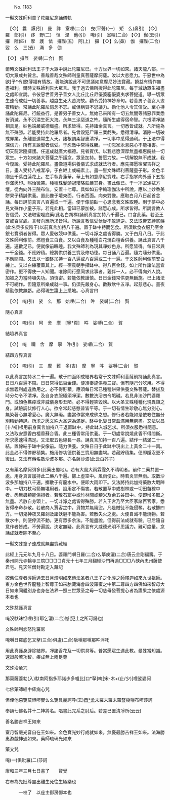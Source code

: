 ﻿　　No. 1183

一髻文殊師利童子陀羅尼念誦儀軌


　【◇】
曩　謨(引)　曼　祚　室哩(二合)　曳(平聲)(一)　矩　么(鼻引)
【◇】
羅　部(引)　跢　野(二)　怛　涅　他(引)　唵(引)　室哩(二合)
【◇】
伽(去引)　攞　陛(四)　摩　護　佉　攞陛(五)　阿(上)　攞
【◇】么(鼻)　伽　攞陛(二合)　娑　么　三(去)　滿　多　伽

【◇】
攞陛　娑嚩(二合)　賀

爾時文殊師利法王子于大眾中說此陀羅尼已。十方世界一切如來。諸天龍八部。一切大眾咸共贊言。善哉善哉文殊師利童真菩薩摩訶薩。汝以大悲愿力。于惡世中為欲[予*令]愍薄福有情故。善能演說此不可思議如意摩尼妙法寶藏。饒益有情作無盡福利。爾時文殊師利告大眾言。我于過去佛所授得此陀羅尼。每于減劫眾生福盡之處即宣說。令彼惡世善男子善女人比丘比丘尼優婆塞優婆夷求菩提道。導一切眾生速令成就一切善事。越度生死大苦海故。勸令受持神妙章句。若善男子善女人晝夜精勤。常誦此陀羅尼憶念不忘。或但稱贊不思議力。勸化他人令其信受。至心持誦此陀羅尼。行饒益行。是善男子善女人。無始已來所有一切五無間等諸惡罪業悉皆消滅。永不沉淪生死大海。永無三涂惡道之怖。隨所生處得宿命智。六根清凈諸相具足。妙色端嚴威德熾盛。所求皆得。先持諸余真言。一切悉皆成就。凡所施為無不殊勝。若能受持此陀羅尼者。先曾毀犯尸羅三業虧失。悉得清凈。消除一切破戒罪業。永離惡道常生人天。諸根調柔智惠清凈。一切事中悉得通利。于正法中得深信力。所有言說聞者信受。于怨敵中常得殊勝。一切怨家永息惡心不能相害。一切天龍常隨擁護。任運成就廣大福德。見者賓伏。以我悲愿深厚無盡福惠饒益一切眾生。十方如來諸大菩薩之所護念。眾圣加持。誓愿力故。一切解脫無不成就。我今復說。受持此陀羅尼。畫像道場供養儀式求成就法行者。應先擇愿宿曜吉祥之日。畫人受持八戒潔凈。于白紲上或絹素上。畫一髻文殊師利菩薩童子形。金色半跏坐千葉白蓮花上。左手執青蓮華。華上有如意摩尼寶珠。右手指掌向外垂下五指作滿愿印。熙怡微笑。種種珠鬘頭冠瓔珞莊嚴其身。畫此像已。于一凈室涂拭方壇。從內向外三院布位。安置十七尊。具如如五字輪瑜伽法中所說。應以上妙香美餅果子精誠供養。置此像于壇東面。行者西面。向東對像。應取白月八日起首念誦。每日誦前真言八百遍或一千遍。便于像前臥一心思念我文殊取睡。則于夢中必見文殊作小童子形。若見此相。當知已蒙加被。諸愿心成。所求皆得。所說言教人皆信受。又法取蜜哩底藥(此名白胡桝)誦前真言加持八千遍已。口含此藥。若至王宮或百官處。言發向應所求皆得。所說言教信受伏從不敢違逆。又法取帝支縛底藥(此名貝多皮陰干)以前真言加持八千遍。置于缽中持而乞食。所須飲食衣服乃至金銀七寶須者皆得。眾人愛敬競申供養。一切斗諍之處皆得勝。又于白月八日。于此文殊師利像前。燃燈食三白食。又以白食及種種白花燒白檀香供養。誦此真言八千遍。遍數足已。便就像前眠睡。我文殊師利為現其凈妙色身。所愿皆得。每日常與一千金錢。不應貯積。總將供供養三寶及修功德。每日誦八百遍。隨力隨分供養。不應間闕。又法以一銀缽加持一百八遍或八百遍或二十一遍。于文殊師利像前安白練上。又以白練覆蓋其上。經一宿晨朝手探缽中。得八百金錢。如上所作諸法當宜密作。更不得使一人知聞。唯除同行愿同求此事者。親伴一人。必不得向外人說。加被之力當時頓失功。須慎密。若能依教謹慎。日日金錢常供更無斷施。已上諸法不可總作。但隨意所樂成就一事。仍須先嚴身心。數數飲牛五凈。起慈悲心。晝夜精勤依教無虧。必得現生證上上悉地。心真言曰


　【◇】
唵(引)　娑　么　那　始哩(二合)　吽　娑嚩(二合)　賀

隨心真言


　【◇】
唵(引)　阿　舍　摩　[寧*頁]　吽　娑嚩(二合)　賀

結壇界真言


　【◇】
唵　禰　舍　摩　寧　吽(引)　娑嚩(二合)　賀

結四方界真言


　【◇】
唵(引)　三　摩　難　多(吉)　摩　寧　吽　娑嚩(二合)　賀

以此真言加持水二十一遍。散于四面即成結界若常于文殊師利菩薩前持誦此真言。日日八百遍不闕。日日常得伍百金錢。便須奉施供養三寶。但有隨己分吃用。不得求無義利處違教用之。必不得貯積。應須每日常已種種餅果供養文殊菩薩。替拔及時分勿令不清凈。及自身衣服極須凈潔。數數洗浴勿令垢穢。若見非法沙門婆羅門。或顏色樵瘁或非威儀身形丑陋。必不得輕笑毀謗。以大圣文殊種種化現異類之身。試驗調伏修行人心。欲令常起慈愍普皆平等。于一切有情生珍敬心無分別心。無染著心無增愛心。廣大無礙。盡當作當來成佛之想。修行者若能如是依教住無分別精勤持誦。所求之愿文殊大圣速為滿足。缽中化變日常盈滿用無窮盡。又法以昌[卄/補]根用前身真言加持八千返置缽中。持此缽入城乞求。所須衣服悉得隨意。又法取安悉香白檀香蘇合香。此三種香常用供養。于一切處常說燒此香不得間斷。所求愿速得滿足。又法取五色線長一尋。誦真言加持一百八遍。結作一結滿二十一結。置線結于缽中安像前。隨力供養。文殊日日于此缽中現出上上黃金二十一兩。此金必不得停貯積集。施用修功德供養三寶用無盡竭。若藏貯積集。便即隱沒更不復出。又法有藥名數沙波多那。亦名薩沙波(此云白芥子)

又有藥名摩訶弭多(此藥出蜀地)。若有大風大雨霖霔久不晴明者。前件二藥共置一處。用身真言加持此二藥八千遍。擲上虛空中。風雨便止。時若炎旱無雨。取數沙波多那加持八千遍。擲散于有龍水中。便即大雨即下。又法將持此加持藥散大戰陣中。一切刀杖弓箭無堪用者。設用定不傷害。若散置草中或樹林或一切田苗稼中者。悉無蟲類能傷損者。若散石窟中或竹林間或粳米及余五谷田中。便即增多取之無盡。若散自身頭上。一切斗諍之處皆得殊勝。若入王宮乃至大臣家諸百官家。悉皆得奉命恭敬。若散商人賈客之中。貨物并無竊盜。凡是賊徒不能侵奪。若散擲四方。一切鬼神夜叉羅剎及諸妖魅不能為害。若散失火之處。火便自滅不能燒物。若散水中。則便停流不動。更有眾多余法。不能盡說。但得前法成就有驗。已后隨自意作者皆成。不勞遍說。決定無疑。此真言有大威德光明不思議力。難可度量。念誦成就者除不至心

一髻文殊童子速成就無盡寶藏經

此經上元元年九月十八日。婆羅門嚩日羅(二合)么拏庾灑(二合)唐云金剛福壽。于秦州開元寺輪寺三院□□□□貞元十七年三月翻經沙門再過□□□八硤內忠州薩使君宅。見天竺僧封勘定入藏記

姣舊住尊者導師過去日月燈明如來傳法圣者八王子之化導之師釋迦如來九世祖師。東方金色世界龍種上智尊王如來胎藏海會四波羅蜜之中第二尊四方四佛如來智母大日如來同體別身也身在法界一照三世眾圣之母一切慈母發菩提心者為證果之依處源本者也

文殊慈護真言

唵沒馱昧怛哩(引)耶乞灑(二合)憾(犯土之所可誦也)

文殊師利忿怒陀羅尼

唵嚩日羅底乞叉拏(三合)俱盧(二合)馱嗔那嗔那吽泮吒

用此真護身辟除結界。凈諸香花及一切供具等。普當愿眾生遇此教。曼殊當知識。速證般若功智。疾成無上兩足尊

文殊治瘡咒

那莫薩婆勃(入)馱南阿指多耶諾步多嚧比[口*拏]唵[宋-木+(止/少)]哩娑婆訶

七佛藥師經中瘧病心咒

怛侄他惡窶莫怛啰窶么么窶具麗訶呼(去)[酉*孟](去)末羅末羅末羅豎樹囇布啰莎訶

奉誦七佛名并十二神將名。唱書此咒系之肘后。若差已置清凈所(云云)

善名勝吉祥王如來

室月智嚴光音自在王如來。金色寶光妙行成就如來。無憂最勝吉祥王如來。法海勝惠游戲神通如來。藥師琉璃光如來

藥叉咒

唵(一)俱毗羅(二)莎訶

康和三年三月七日書了　　賢覺

右奉為先妣尊靈出離生死往生極樂也

　　　一校了　以座主御房御本也
